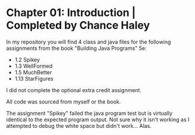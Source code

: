 # Chapter 01: Introduction | Completed by Chance Haley

In my repository you will find 4 class and java files for the following assignments from the book "Building Java Programs" 5e:
- 1.2  Spikey
- 1.3  WellFormed
- 1.5  MuchBetter
- 1.13 StarFigures

I did not complete the optional extra credit assignment.

All code was sourced from myself or the book.

The assignment "Spikey" failed the java program test but is virtually identical to the expected program output.
Not sure why it isn't working as I attempted to debug the white space but didn't work... Alas.

